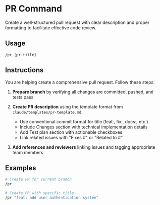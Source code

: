 # PR Command

Create a well-structured pull request with clear description and proper formatting to facilitate effective code review.

## Usage
```
/pr [pr-title]
```

## Instructions
You are helping create a comprehensive pull request. Follow these steps:

1. **Prepare branch** by verifying all changes are committed, pushed, and tests pass

2. **Create PR description** using the template format from `claude/templates/pr-template.md`:
   - Use conventional commit format for title (feat:, fix:, docs:, etc.)
   - Include Changes section with technical implementation details
   - Add Test plan section with actionable checkboxes
   - Link related issues with "Fixes #" or "Related to #"

3. **Add references and reviewers** linking issues and tagging appropriate team members

## Examples
```bash
# Create PR for current branch
/pr

# Create PR with specific title
/pr "feat: add user authentication system"
```
